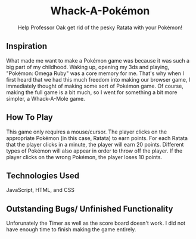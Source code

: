 <div id="top"></div>

<h1 align="center">Whack-A-Pokémon</h1>
  
  <p align="center">
    Help Professor Oak get rid of the pesky Ratata with your Pokémon!
    <br />
  
## Inspiration
  
  <p>What made me want to make a Pokémon game was because it was such a big part of my childhood. Waking up, opening my 3ds and playing, "Pokémon: Omega Ruby" was a core memory for me. That's why when I first heard that we had this much freedom into making our browser game, I immediately thought of making some sort of Pokémon game. Of course, making the full game is a bit much, so I went for something a bit more simpler, a Whack-A-Mole game.</p>
  
## How To Play
  
  <p>This game only requires a mouse/cursor. The player clicks on the appropriate Pokémon (in this case, Ratata) to earn points. For each Ratata that the player clicks in a minute, the player will earn 20 points. Different types of Pokémon will also appear in order to throw off the player. If the player clicks on the wrong Pokémon, the player loses 10 points.   
  
## Technologies Used
 <p>JavaScript, HTML, and CSS<p>
 
## Outstanding Bugs/ Unfinished Functionality
<p>Unforunately the Timer as well as the score board doesn't work. I did not have enough time to finish making the game entirely.<p>
